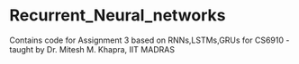 # Recurrent_Neural_networks
Contains code for Assignment 3 based on RNNs,LSTMs,GRUs for CS6910 - taught by Dr. Mitesh M. Khapra, IIT MADRAS
